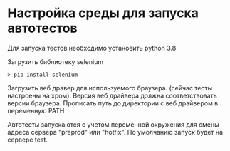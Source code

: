 
# Настройка среды для запуска автотестов

Для запуска тестов необходимо установить python 3.8

Загрузить библиотеку selenium
```
> pip install selenium
```
Загрузить веб дравер для используемого браузера. (сейчас тесты настроены на хром). Версия веб драйвера должна соответствовать версии браузера.
Прописать путь до директории с веб драйвером в переменную PATH

Автотесты запускаются с учетом переменной окружения для смены адреса сервера "preprod" или "hotfix". По умолчанию запуск будет на сервере test.
